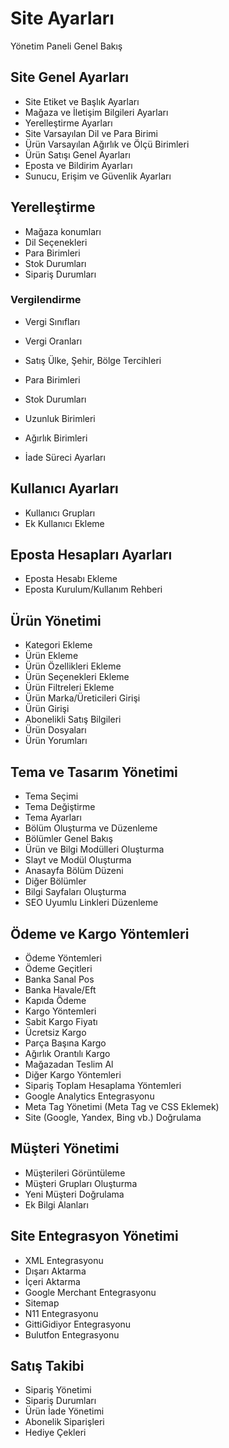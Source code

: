 # Site Ayarları

Yönetim Paneli Genel Bakış

## Site Genel Ayarları

* Site Etiket ve Başlık Ayarları
* Mağaza ve İletişim Bilgileri Ayarları
* Yerelleştirme Ayarları
* Site Varsayılan Dil ve Para Birimi
* Ürün Varsayılan Ağırlık ve Ölçü Birimleri
* Ürün Satışı Genel Ayarları
* Eposta ve Bildirim Ayarları
* Sunucu, Erişim ve Güvenlik Ayarları

## Yerelleştirme

* Mağaza konumları
* Dil Seçenekleri
* Para Birimleri
* Stok Durumları 
* Sipariş Durumları

### Vergilendirme

* Vergi Sınıfları
* Vergi Oranları

* Satış Ülke, Şehir, Bölge Tercihleri
* Para Birimleri
* Stok Durumları
* Uzunluk Birimleri
* Ağırlık Birimleri
* İade Süreci Ayarları

## Kullanıcı Ayarları

* Kullanıcı Grupları
* Ek Kullanıcı Ekleme

## Eposta Hesapları Ayarları

* Eposta Hesabı Ekleme 
* Eposta Kurulum/Kullanım Rehberi

## Ürün Yönetimi

* Kategori Ekleme
* Ürün Ekleme
* Ürün Özellikleri Ekleme
* Ürün Seçenekleri Ekleme
* Ürün Filtreleri Ekleme
* Ürün Marka/Üreticileri Girişi
* Ürün Girişi
* Abonelikli Satış Bilgileri
* Ürün Dosyaları
* Ürün Yorumları

## Tema ve Tasarım Yönetimi

* Tema Seçimi
* Tema Değiştirme
* Tema Ayarları
* Bölüm Oluşturma ve Düzenleme
* Bölümler Genel Bakış
* Ürün ve Bilgi Modülleri Oluşturma
* Slayt ve Modül Oluşturma
* Anasayfa Bölüm Düzeni
* Diğer Bölümler
* Bilgi Sayfaları Oluşturma
* SEO Uyumlu Linkleri Düzenleme

## Ödeme ve Kargo Yöntemleri

* Ödeme Yöntemleri
* Ödeme Geçitleri
* Banka Sanal Pos
* Banka Havale/Eft
* Kapıda Ödeme
* Kargo Yöntemleri
* Sabit Kargo Fiyatı
* Ücretsiz Kargo
* Parça Başına Kargo
* Ağırlık Orantılı Kargo
* Mağazadan Teslim Al
* Diğer Kargo Yöntemleri
* Sipariş Toplam Hesaplama Yöntemleri
* Google Analytics Entegrasyonu
* Meta Tag Yönetimi \(Meta Tag ve CSS Eklemek\)
* Site \(Google, Yandex, Bing vb.\) Doğrulama

## Müşteri Yönetimi

* Müşterileri Görüntüleme
* Müşteri Grupları Oluşturma
* Yeni Müşteri Doğrulama 
* Ek Bilgi Alanları

## Site Entegrasyon Yönetimi

* XML Entegrasyonu
* Dışarı Aktarma
* İçeri Aktarma
* Google Merchant Entegrasyonu
* Sitemap
* N11 Entegrasyonu
* GittiGidiyor Entegrasyonu
* Bulutfon Entegrasyonu 

## Satış Takibi

* Sipariş Yönetimi
* Sipariş Durumları
* Ürün İade Yönetimi
* Abonelik Siparişleri
* Hediye Çekleri



